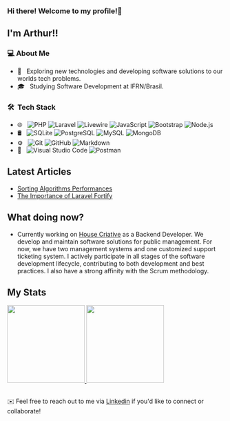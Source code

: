 ### Hi there! Welcome to my profile!👋
  
## I'm Arthur!!

### 💻 About Me 

- 🤔 &nbsp; Exploring new technologies and developing software solutions to our worlds tech problems.
- 🎓 &nbsp; Studying Software Development at IFRN/Brasil.

### 🛠 &nbsp;Tech Stack

- 🌐 &nbsp;
  ![PHP](https://img.shields.io/badge/-PHP-333333?style=flat&logo=php)
  ![Laravel](https://img.shields.io/badge/-Laravel-333333?style=flat&logo=laravel)
  ![Livewire](https://img.shields.io/badge/-Livewire-333333?style=flat&logo=livewire)
  ![JavaScript](https://img.shields.io/badge/-JavaScript-333333?style=flat&logo=javascript)
  ![Bootstrap](https://img.shields.io/badge/-Bootstrap-333333?style=flat&logo=bootstrap&logoColor=563D7C)
  ![Node.js](https://img.shields.io/badge/-Node.js-333333?style=flat&logo=node.js)
- 🛢️ &nbsp;
  ![SQLite](https://img.shields.io/badge/-SQLite-333333?style=flat&logo=sqlite)
  ![PostgreSQL](https://img.shields.io/badge/-PostgreSQL-333333?style=flat&logo=postgresql)
  ![MySQL](https://img.shields.io/badge/-MySQL-333333?style=flat&logo=mysql)
  ![MongoDB](https://img.shields.io/badge/-MongoDB-333333?style=flat&logo=mongodb)
- ⚙️ &nbsp;
  ![Git](https://img.shields.io/badge/-Git-333333?style=flat&logo=git)
  ![GitHub](https://img.shields.io/badge/-GitHub-333333?style=flat&logo=github)
  ![Markdown](https://img.shields.io/badge/-Markdown-333333?style=flat&logo=markdown)
- 🔧 &nbsp;
  ![Visual Studio Code](https://img.shields.io/badge/-Visual%20Studio%20Code-333333?style=flat&logo=visual-studio-code&logoColor=007ACC)
  ![Postman](https://img.shields.io/badge/-Postman-333333?style=flat&logo=postman)

## Latest Articles
- [Sorting Algorithms Performances](https://medium.com/@arthurvinice/exploring-sorting-algorithms-performance-a-study-on-runtime-variations-87446bef6503)
- [The Importance of Laravel Fortify](https://medium.com/@arthurvinice/the-importance-of-laravel-fortify-in-modern-web-applications-e720093038e8)

## What doing now?
- Currently working on [House Criative](https://github.com/House-Criative) as a Backend Developer. We develop and maintain software solutions for public management. For now, we have two management systems and one customized support ticketing system. I actively participate in all stages of the software development lifecycle, contributing to both development and best practices. I also have a strong affinity with the Scrum methodology.
  
## My Stats
<p>
<a href="https://github.com/arthurvinice">
  <img height="180em" src="https://github-readme-stats.vercel.app/api?username=arthurvinice&show_icons=true&theme=tokyonight"/>
  <img height="180em" src="https://github-readme-stats-eight-theta.vercel.app/api/top-langs/?username=arthurvinice&theme=tokyonight&layout=compact"/>
</a>
</p>

##

✉️ Feel free to reach out to me via [Linkedin](https://www.linkedin.com/in/arthurfmacedo/) if you'd like to connect or collaborate!
